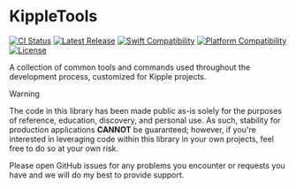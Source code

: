 # KippleTools

[![CI Status](https://github.com/bdrelling/KippleTools/actions/workflows/tests.yml/badge.svg)](https://github.com/bdrelling/KippleTools/actions/workflows/tests.yml)
[![Latest Release](https://img.shields.io/github/v/tag/bdrelling/KippleTools?color=blue&label=)](https://github.com/bdrelling/KippleTools/tags)
[![Swift Compatibility](https://img.shields.io/endpoint?url=https%3A%2F%2Fswiftpackageindex.com%2Fapi%2Fpackages%2Fbdrelling%2FKippleTools%2Fbadge%3Ftype%3Dswift-versions&label=)](https://swiftpackageindex.com/bdrelling/KippleTools)
[![Platform Compatibility](https://img.shields.io/endpoint?url=https%3A%2F%2Fswiftpackageindex.com%2Fapi%2Fpackages%2Fbdrelling%2FKippleTools%2Fbadge%3Ftype%3Dplatforms&label=)](https://swiftpackageindex.com/bdrelling/KippleTools)
[![License](https://img.shields.io/github/license/bdrelling/KippleTools?label=)](https://github.com/bdrelling/KippleTools/blob/main/LICENSE)

A collection of common tools and commands used throughout the development process, customized for Kipple projects.

> [!WARNING]
> The code in this library has been made public as-is solely for the purposes of reference, education, discovery, and personal use. As such, stability for production applications **CANNOT** be guaranteed; however, if you're interested in leveraging code within this library in your own projects, feel free to do so at your own risk.
>
> Please open GitHub issues for any problems you encounter or requests you have and we will do my best to provide support.
